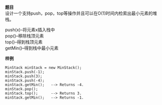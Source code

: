 **题目**  
设计一个支持push，pop，top等操作并且可以在O(1)时间内检索出最小元素的堆栈。

push(x)–将元素x插入栈中  
pop()–移除栈顶元素  
top()–得到栈顶元素  
getMin()–得到栈中最小元素  

**样例**  
```
MinStack minStack = new MinStack();
minStack.push(-1);
minStack.push(3);
minStack.push(-4);
minStack.getMin();   --> Returns -4.
minStack.pop();
minStack.top();      --> Returns 3.
minStack.getMin();   --> Returns -1.
```